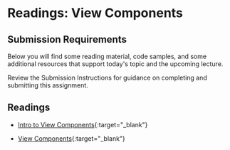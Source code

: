 # Readings: View Components

## Submission Requirements

Below you will find some reading material, code samples, and some additional resources that support today's topic and the upcoming lecture.

Review the Submission Instructions for guidance on completing and submitting this assignment.

## Readings

- [Intro to View Components](https://docs.microsoft.com/en-us/aspnet/core/mvc/views/view-components?view=aspnetcore-2.1){:target="_blank"}

<!-- Mix it up! Create the questions with pointed answers, fill in the blank, or opinion/open ended -->

- [View Components](https://blog.mariusschulz.com/2015/11/26/view-components-in-asp-net-mvc-6){:target="_blank"}

<!-- Mix it up! Create the questions with pointed answers, fill in the blank, or opinion/open ended -->

<!-- NOTE: "additional resources" may not be relevant for every class. Omit this section or any of the sections below if you don't have anything for your students here -->
